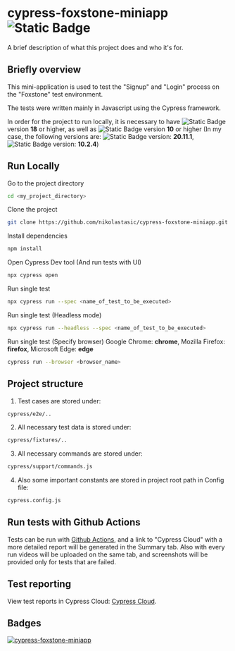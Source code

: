 
# cypress-foxstone-miniapp <img alt="Static Badge" src="https://img.shields.io/badge/cypress.io-black?logo=cypress&logoColor=%2369D3A7"> 



A brief description of what this project does and who it's for.


## Briefly overview

This mini-application is used to test the "Signup" and "Login" process on the "Foxstone" test environment.

The tests were written mainly in Javascript using the Cypress framework.

In order for the project to run locally, it is necessary to have  <img alt="Static Badge" src="https://img.shields.io/badge/node.js-black?logo=nodedotjs&logoColor=%23339933">
  version **18** or higher, as well as  <img alt="Static Badge" src="https://img.shields.io/badge/npm-white?logo=npm&logoColor=%23CB3837">
  version **10** or higher (In my case, the following versions are:
  <img alt="Static Badge" src="https://img.shields.io/badge/node.js-black?logo=nodedotjs&logoColor=%23339933">
  version: **20.11.1**,  <img alt="Static Badge" src="https://img.shields.io/badge/npm-white?logo=npm&logoColor=%23CB3837">
  version: **10.2.4**)

## Run Locally  

Go to the project directory

```bash
cd <my_project_directory>
```


Clone the project

```bash
git clone https://github.com/nikolastasic/cypress-foxstone-miniapp.git
```


Install dependencies

```bash
npm install
```

Open Cypress Dev tool (And run tests with UI)

```bash
npx cypress open
```

Run single test

```bash
npx cypress run --spec <name_of_test_to_be_executed>
```

Run single test (Headless mode)

```bash
npx cypress run --headless --spec <name_of_test_to_be_executed>
```

Run single test (Specify browser)
Google Chrome: **chrome**, Mozilla Firefox: **firefox**, Microsoft Edge: **edge**

```bash
cypress run --browser <browser_name>
```


## Project structure

1. Test cases are stored under:
```bash
cypress/e2e/..
```

2. All necessary test data is stored under:
```bash
cypress/fixtures/..
```

3. All necessary commands are stored under:
```bash
cypress/support/commands.js
```

4. Also some important constants are stored in project root path in Config file:
```bash
cypress.config.js
```





## Run tests with Github Actions

Tests can be run with [Github Actions](https://github.com/nikolastasic/cypress-foxstone-miniapp/actions), and a link to "Cypress Cloud" with a more detailed report will be generated in the Summary tab. Also with every run videos will be uploaded on the same tab, and screenshots will be provided only for tests that are failed.


## Test reporting

View test reports in Cypress Cloud: [Cypress Cloud](https://cloud.cypress.io/projects/rnzhqd/runs?branches=%5B%5D&committers=%5B%5D&flaky=%5B%5D&page=1&status=%5B%5D&tags=%5B%5D&tagsMatch=ANY&timeRange=%7B%22startDate%22%3A%222023-03-13%22%2C%22endDate%22%3A%222024-03-12%22%7D).
## Badges

[![cypress-foxstone-miniapp](https://img.shields.io/endpoint?url=https://cloud.cypress.io/badge/detailed/rnzhqd/master&style=flat&logo=cypress)](https://cloud.cypress.io/projects/rnzhqd/runs)

